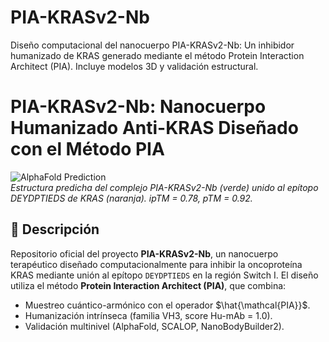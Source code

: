 # PIA-KRASv2-Nb
Diseño computacional del nanocuerpo PIA-KRASv2-Nb: Un inhibidor humanizado de KRAS generado mediante el método Protein Interaction Architect (PIA). Incluye modelos 3D y validación estructural.
# PIA-KRASv2-Nb: Nanocuerpo Humanizado Anti-KRAS Diseñado con el Método PIA

![AlphaFold Prediction](assets/PIAvsKRAS_s72.png)  
*Estructura predicha del complejo PIA-KRASv2-Nb (verde) unido al epítopo DEYDPTIEDS de KRAS (naranja). ipTM = 0.78, pTM = 0.92.*

## 📌 Descripción
Repositorio oficial del proyecto **PIA-KRASv2-Nb**, un nanocuerpo terapéutico diseñado computacionalmente para inhibir la oncoproteína KRAS mediante unión al epítopo `DEYDPTIEDS` en la región Switch I. 
El diseño utiliza el método **Protein Interaction Architect (PIA)**, que combina:
- Muestreo cuántico-armónico con el operador $\hat{\mathcal{PIA}}$.
- Humanización intrínseca (familia VH3, score Hu-mAb = 1.0).
- Validación multinivel (AlphaFold, SCALOP, NanoBodyBuilder2).
